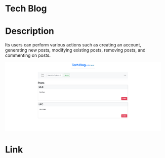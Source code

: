 # Tech Blog

# Description
Its users can perform various actions such as creating an account, generating new posts, modifying existing posts, removing posts, and commenting on posts.

![](PostPage.png)

# Link 